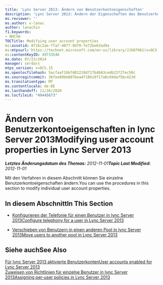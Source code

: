 ```yaml
---
title: 'Lync Server 2013: Ändern von Benutzerkontoeigenschaften'
description: 'Lync Server 2013: Ändern der Eigenschaften des Benutzerkontos.'
ms.reviewer: ''
ms.author: v-lanac
author: lanachin
f1.keywords:
- NOCSH
TOCTitle: Modifying user account properties
ms:assetid: 0716c2ae-ffa7-4877-9d70-fe72be63ad9a
ms:mtpsurl: https://technet.microsoft.com/en-us/library/JJ687961(v=OCS.15)
ms:contentKeyID: 49733546
ms.date: 07/23/2014
manager: serdars
mtps_version: v=OCS.15
ms.openlocfilehash: 5acfaaf1bb7d01218d717b4b63cedb22f27ec50c
ms.sourcegitcommit: 36fee89bb887bea4f18b19f17a8c69daf5bc423d
ms.translationtype: MT
ms.contentlocale: de-DE
ms.lasthandoff: 11/26/2020
ms.locfileid: "49445673"
---
```

# <a name="modifying-user-account-properties-in-lync-server-2013"></a><span data-ttu-id="efa67-103">Ändern von Benutzerkontoeigenschaften in lync Server 2013</span><span class="sxs-lookup"><span data-stu-id="efa67-103">Modifying user account properties in Lync Server 2013</span></span>

<div data-xmlns="http://www.w3.org/1999/xhtml">

<div class="topic" data-xmlns="http://www.w3.org/1999/xhtml" data-msxsl="urn:schemas-microsoft-com:xslt" data-cs="https://msdn.microsoft.com/">

<div data-asp="https://msdn2.microsoft.com/asp">



</div>

<div id="mainSection">

<div id="mainBody"><span data-ttu-id="efa67-104">

<span> </span></span><span class="sxs-lookup"><span data-stu-id="efa67-104">

<span> </span></span></span>

<span data-ttu-id="efa67-105">_**Letztes Änderungsdatum des Themas:** 2012-11-01_</span><span class="sxs-lookup"><span data-stu-id="efa67-105">_**Topic Last Modified:** 2012-11-01_</span></span>

<span data-ttu-id="efa67-106">Mit den Verfahren in diesem Abschnitt können Sie einzelne Benutzerkontoeigenschaften ändern.</span><span class="sxs-lookup"><span data-stu-id="efa67-106">You can use the procedures in this section to modify individual user account properties.</span></span>

<div>

## <a name="in-this-section"></a><span data-ttu-id="efa67-107">In diesem Abschnitt</span><span class="sxs-lookup"><span data-stu-id="efa67-107">In This Section</span></span>

  - [<span data-ttu-id="efa67-108">Konfigurieren der Telefonie für einen Benutzer in lync Server 2013</span><span class="sxs-lookup"><span data-stu-id="efa67-108">Configure telephony for a user in Lync Server 2013</span></span>](lync-server-2013-configure-telephony-for-a-user.md)

  - [<span data-ttu-id="efa67-109">Verschieben von Benutzern in einen anderen Pool in lync Server 2013</span><span class="sxs-lookup"><span data-stu-id="efa67-109">Move users to another pool in Lync Server 2013</span></span>](lync-server-2013-move-users-to-another-pool.md)

</div>

<div>

## <a name="see-also"></a><span data-ttu-id="efa67-110">Siehe auch</span><span class="sxs-lookup"><span data-stu-id="efa67-110">See Also</span></span>


[<span data-ttu-id="efa67-111">Für lync Server 2013 aktivierte Benutzerkonten</span><span class="sxs-lookup"><span data-stu-id="efa67-111">User accounts enabled for Lync Server 2013</span></span>](lync-server-2013-user-accounts-enabled-for-lync-server.md)  
[<span data-ttu-id="efa67-112">Zuweisen von Richtlinien für einzelne Benutzer in lync Server 2013</span><span class="sxs-lookup"><span data-stu-id="efa67-112">Assigning per-user policies in Lync Server 2013</span></span>](lync-server-2013-assigning-per-user-policies.md)  
  

<span data-ttu-id="efa67-113"></div>

</div>

<span> </span>

</div>

</div>

</span><span class="sxs-lookup"><span data-stu-id="efa67-113"></div>

</div>

<span> </span>

</div>

</div>

</span></span></div>

